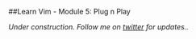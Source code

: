##Learn Vim - Module 5: Plug n Play

_Under construction. Follow me on [twitter](https://twitter.com/manasthakur17) for updates.._

